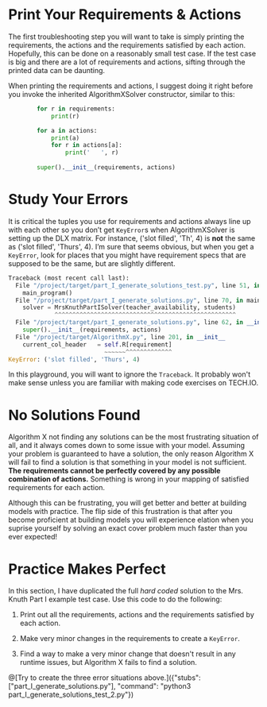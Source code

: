 # Print Your Requirements & Actions

The first troubleshooting step you will want to take is simply printing the requirements, the actions and the requirements satisfied by each action. Hopefully, this can be done on a reasonably small test case. If the test case is big and there are a lot of requirements and actions, sifting through the printed data can be daunting.

When printing the requirements and actions, I suggest doing it right before you invoke the inherited AlgorithmXSolver constructor, similar to this:

``` python
        for r in requirements:
            print(r)

        for a in actions:
            print(a)
            for r in actions[a]:
                print('   ', r)
        
        super().__init__(requirements, actions)
```

# Study Your Errors

It is critical the tuples you use for requirements and actions always line up with each other so you don’t get `KeyError`s when AlgorithmXSolver is setting up the DLX matrix. For instance, ('slot filled', 'Th', 4) is __not__ the same as ('slot filled', 'Thurs', 4). I’m sure that seems obvious, but when you get a `KeyError`, look for places that you might have requirement specs that are supposed to be the same, but are slightly different.

``` python
Traceback (most recent call last):
  File "/project/target/part_I_generate_solutions_test.py", line 51, in <module>
    main_program()
  File "/project/target/part_I_generate_solutions.py", line 70, in main_program
    solver = MrsKnuthPartISolver(teacher_availability, students)
             ^^^^^^^^^^^^^^^^^^^^^^^^^^^^^^^^^^^^^^^^^^^^^^^^^^^
  File "/project/target/part_I_generate_solutions.py", line 62, in __init__
    super().__init__(requirements, actions)
  File "/project/target/AlgorithmX.py", line 201, in __init__
    current_col_header   = self.R[requirement]
                           ~~~~~~^^^^^^^^^^^^^
KeyError: ('slot filled', 'Thurs', 4)
```

In this playground, you will want to ignore the `Traceback`. It probably won't make sense unless you are familiar with making code exercises on TECH.IO.

# No Solutions Found

Algorithm X not finding any solutions can be the most frustrating situation of all, and it always comes down to some issue with your model. Assuming your problem is guaranteed to have a solution, the only reason Algorithm X will fail to find a solution is that something in your model is not sufficient. __The requirements cannot be perfectly covered by any possible combination of actions.__ Something is wrong in your mapping of satisfied requirements for each action.

Although this can be frustrating, you will get better and better at building models with practice. The flip side of this frustration is that after you become proficient at building models you will experience elation when you suprise yourself by solving an exact cover problem much faster than you ever expected!

# Practice Makes Perfect

In this section, I have duplicated the full _hard coded_ solution to the Mrs. Knuth Part I example test case. Use this code to do the following:

1) Print out all the requirements, actions and the requirements satisfied by each action.

2) Make very minor changes in the requirements to create a `KeyError`.

3) Find a way to make a very minor change that doesn't result in any runtime issues, but Algorithm X fails to find a solution.

@[Try to create the three error situations above.]({"stubs": ["part_I_generate_solutions.py"], "command": "python3 part_I_generate_solutions_test_2.py"})

